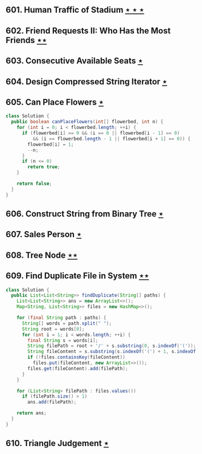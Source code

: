 ## 601. Human Traffic of Stadium [$\star\star\star$](https://leetcode.com/problems/human-traffic-of-stadium)

## 602. Friend Requests II: Who Has the Most Friends [$\star\star$](https://leetcode.com/problems/friend-requests-ii-who-has-the-most-friends)

## 603. Consecutive Available Seats [$\star$](https://leetcode.com/problems/consecutive-available-seats)

## 604. Design Compressed String Iterator [$\star$](https://leetcode.com/problems/design-compressed-string-iterator)

## 605. Can Place Flowers [$\star$](https://leetcode.com/problems/can-place-flowers)

```java
class Solution {
  public boolean canPlaceFlowers(int[] flowerbed, int n) {
    for (int i = 0; i < flowerbed.length; ++i) {
      if (flowerbed[i] == 0 && (i == 0 || flowerbed[i - 1] == 0)
          && (i == flowerbed.length - 1 || flowerbed[i + 1] == 0)) {
        flowerbed[i] = 1;
        --n;
      }
      if (n <= 0)
        return true;
    }

    return false;
  }
}
```

## 606. Construct String from Binary Tree [$\star$](https://leetcode.com/problems/construct-string-from-binary-tree)

## 607. Sales Person [$\star$](https://leetcode.com/problems/sales-person)

## 608. Tree Node [$\star\star$](https://leetcode.com/problems/tree-node)

## 609. Find Duplicate File in System [$\star\star$](https://leetcode.com/problems/find-duplicate-file-in-system)

```java
class Solution {
  public List<List<String>> findDuplicate(String[] paths) {
    List<List<String>> ans = new ArrayList<>();
    Map<String, List<String>> files = new HashMap<>();

    for (final String path : paths) {
      String[] words = path.split(" ");
      String root = words[0];
      for (int i = 1; i < words.length; ++i) {
        final String s = words[i];
        String filePath = root + '/' + s.substring(0, s.indexOf('('));
        String fileContent = s.substring(s.indexOf('(') + 1, s.indexOf(')'));
        if (!files.containsKey(fileContent))
          files.put(fileContent, new ArrayList<>());
        files.get(fileContent).add(filePath);
      }
    }

    for (List<String> filePath : files.values())
      if (filePath.size() > 1)
        ans.add(filePath);

    return ans;
  }
}
```

## 610. Triangle Judgement [$\star$](https://leetcode.com/problems/triangle-judgement)
